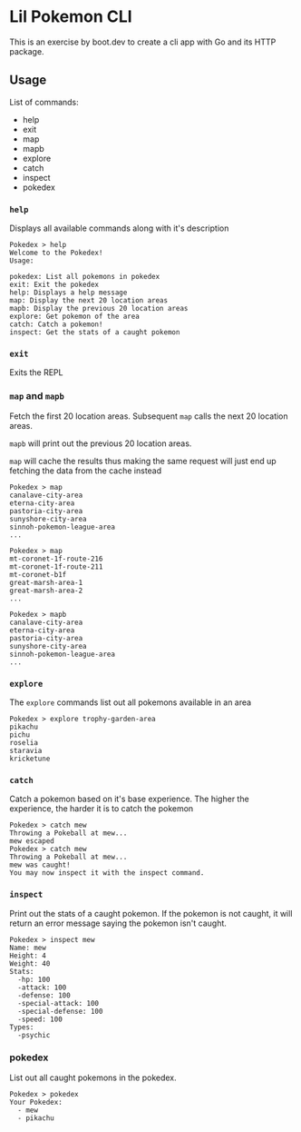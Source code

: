 # Lil Pokemon CLI

This is an exercise by boot.dev to create a cli app with Go and its HTTP package.

## Usage

List of commands:

- help
- exit
- map
- mapb
- explore
- catch
- inspect
- pokedex

### `help`

Displays all available commands along with it's description

```
Pokedex > help
Welcome to the Pokedex!
Usage:

pokedex: List all pokemons in pokedex
exit: Exit the pokedex
help: Displays a help message
map: Display the next 20 location areas
mapb: Display the previous 20 location areas
explore: Get pokemon of the area
catch: Catch a pokemon!
inspect: Get the stats of a caught pokemon
```

### `exit`

Exits the REPL

### `map` and `mapb`

Fetch the first 20 location areas. Subsequent `map` calls the next 20 location areas.

`mapb` will print out the previous 20 location areas.

`map` will cache the results thus making the same request will just end up fetching the data from the cache instead

```
Pokedex > map
canalave-city-area
eterna-city-area
pastoria-city-area
sunyshore-city-area
sinnoh-pokemon-league-area
...

Pokedex > map
mt-coronet-1f-route-216
mt-coronet-1f-route-211
mt-coronet-b1f
great-marsh-area-1
great-marsh-area-2
...

Pokedex > mapb
canalave-city-area
eterna-city-area
pastoria-city-area
sunyshore-city-area
sinnoh-pokemon-league-area
...
```

### `explore`

The `explore` commands list out all pokemons available in an area

```
Pokedex > explore trophy-garden-area
pikachu
pichu
roselia
staravia
kricketune
```

### `catch`

Catch a pokemon based on it's base experience. The higher the experience, the harder it is to catch the pokemon

```
Pokedex > catch mew
Throwing a Pokeball at mew...
mew escaped
Pokedex > catch mew
Throwing a Pokeball at mew...
mew was caught!
You may now inspect it with the inspect command.
```

### `inspect`

Print out the stats of a caught pokemon. If the pokemon is not caught, it will return an error message saying the pokemon isn't caught.

```
Pokedex > inspect mew
Name: mew
Height: 4
Weight: 40
Stats:
  -hp: 100
  -attack: 100
  -defense: 100
  -special-attack: 100
  -special-defense: 100
  -speed: 100
Types:
  -psychic
```

### pokedex

List out all caught pokemons in the pokedex.

```
Pokedex > pokedex
Your Pokedex:
  - mew
  - pikachu
```
